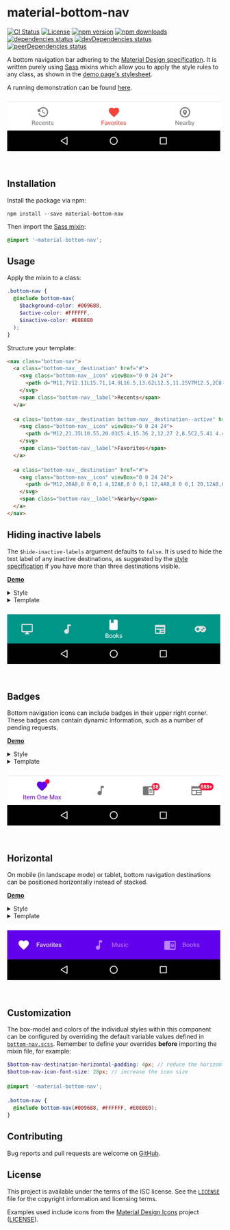 # material-bottom-nav

[![CI Status][ci-badge]][ci]
[![License][license-badge]][license]
[![npm version][npm-badge]][npm]
[![npm downloads][downloads-badge]][downloads]
[![dependencies status][dependencies-badge]][dependencies]
[![devDependencies status][devDependencies-badge]][devDependencies]
[![peerDependencies status][peerDependencies-badge]][peerDependencies]

A bottom navigation bar adhering to the [Material Design specification][spec].
It is written purely using [Sass][sass] mixins which allow you to apply the
style rules to any class, as shown in the [demo page's stylesheet][demo.scss].

A running demonstration can be found [here][demo].

[![Three destinations](/img/index.png)](https://michaelbull.github.io/material-bottom-nav/)

<br />

## Installation

Install the package via npm:

```
npm install --save material-bottom-nav
```

Then import the [Sass mixin][mixin]:

```scss
@import '~material-bottom-nav';
```

## Usage

Apply the mixin to a class:

```scss
.bottom-nav {
  @include bottom-nav(
    $background-color: #009688,
    $active-color: #FFFFFF,
    $inactive-color: #E0E0E0
  );
}
```

Structure your template:

```html
<nav class="bottom-nav">
  <a class="bottom-nav__destination" href="#">
    <svg class="bottom-nav__icon" viewBox="0 0 24 24">
      <path d="M11,7V12.11L15.71,14.9L16.5,13.62L12.5,11.25V7M12.5,2C8.97,2 5.91,3.92 4.27,6.77L2,4.5V11H8.5L5.75,8.25C6.96,5.73 9.5,4 12.5,4A7.5,7.5 0 0,1 20,11.5A7.5,7.5 0 0,1 12.5,19C9.23,19 6.47,16.91 5.44,14H3.34C4.44,18.03 8.11,21 12.5,21C17.74,21 22,16.75 22,11.5A9.5,9.5 0 0,0 12.5,2Z"></path>
    </svg>
    <span class="bottom-nav__label">Recents</span>
  </a>

  <a class="bottom-nav__destination bottom-nav__destination--active" href="#">
    <svg class="bottom-nav__icon" viewBox="0 0 24 24">
      <path d="M12,21.35L10.55,20.03C5.4,15.36 2,12.27 2,8.5C2,5.41 4.42,3 7.5,3C9.24,3 10.91,3.81 12,5.08C13.09,3.81 14.76,3 16.5,3C19.58,3 22,5.41 22,8.5C22,12.27 18.6,15.36 13.45,20.03L12,21.35Z"></path>
    </svg>
    <span class="bottom-nav__label">Favorites</span>
  </a>

  <a class="bottom-nav__destination" href="#">
    <svg class="bottom-nav__icon" viewBox="0 0 24 24">
      <path d="M12,20A8,8 0 0,1 4,12A8,8 0 0,1 12,4A8,8 0 0,1 20,12A8,8 0 0,1 12,20M12,2A10,10 0 0,0 2,12A10,10 0 0,0 12,22A10,10 0 0,0 22,12A10,10 0 0,0 12,2M12,12.5A1.5,1.5 0 0,1 10.5,11A1.5,1.5 0 0,1 12,9.5A1.5,1.5 0 0,1 13.5,11A1.5,1.5 0 0,1 12,12.5M12,7.2C9.9,7.2 8.2,8.9 8.2,11C8.2,14 12,17.5 12,17.5C12,17.5 15.8,14 15.8,11C15.8,8.9 14.1,7.2 12,7.2Z"></path>
    </svg>
    <span class="bottom-nav__label">Nearby</span>
  </a>
</nav>
```

## Hiding inactive labels

The `$hide-inactive-labels` argument defaults to `false`. It is used to hide the
text label of any inactive destinations, as suggested by the
[style specification][style-spec] if you have more than three destinations
visible.

[**Demo**](https://michaelbull.github.io/material-bottom-nav/hidden-labels.html)

<details>
<summary>Style</summary>
<p>

```scss
.hidden-labels-nav {
  @include bottom-nav(
    $background-color: #009688,
    $active-color: #FFFFFF,
    $inactive-color: #E0E0E0,
    $hide-inactive-labels: true
  );
}
```
</p>
</details>

<details>
<summary>Template</summary>
<p>

```html
<nav class="hidden-labels-nav">
  <a class="hidden-labels-nav__destination" href="#">
    <svg class="hidden-labels-nav__icon" viewBox="0 0 24 24">
      <path d="M21,16H3V4H21M21,2H3C1.89,2 1,2.89 1,4V16A2,2 0 0,0 3,18H10V20H8V22H16V20H14V18H21A2,2 0 0,0 23,16V4C23,2.89 22.1,2 21,2Z"></path>
    </svg>
    <span class="hidden-labels-nav__label">Movies &amp; TV</span>
  </a>

  <a class="hidden-labels-nav__destination" href="#">
    <svg class="hidden-labels-nav__icon" viewBox="0 0 24 24">
      <path d="M12,3V12.26C11.5,12.09 11,12 10.5,12C8,12 6,14 6,16.5C6,19 8,21 10.5,21C13,21 15,19 15,16.5V6H19V3H12Z"></path>
    </svg>
    <span class="hidden-labels-nav__label">Music</span>
  </a>

  <a class="hidden-labels-nav__destination hidden-labels-nav__destination--active" href="#">
    <svg class="hidden-labels-nav__icon" viewBox="0 0 24 24">
      <path d="M18,22A2,2 0 0,0 20,20V4C20,2.89 19.1,2 18,2H12V9L9.5,7.5L7,9V2H6A2,2 0 0,0 4,4V20A2,2 0 0,0 6,22H18Z"></path>
    </svg>
    <span class="hidden-labels-nav__label">Books</span>
  </a>

  <a class="hidden-labels-nav__destination" href="#">
    <svg class="hidden-labels-nav__icon" viewBox="0 0 24 24">
      <path d="M20,11H4V8H20M20,15H13V13H20M20,19H13V17H20M11,19H4V13H11M20.33,4.67L18.67,3L17,4.67L15.33,3L13.67,4.67L12,3L10.33,4.67L8.67,3L7,4.67L5.33,3L3.67,4.67L2,3V19A2,2 0 0,0 4,21H20A2,2 0 0,0 22,19V3L20.33,4.67Z"></path>
    </svg>
    <span class="hidden-labels-nav__label">Newsstand</span>
  </a>

  <a class="hidden-labels-nav__destination" href="#">
    <svg class="hidden-labels-nav__icon" viewBox="0 0 24 24">
      <path d="M7,6H17A6,6 0 0,1 23,12A6,6 0 0,1 17,18C15.22,18 13.63,17.23 12.53,16H11.47C10.37,17.23 8.78,18 7,18A6,6 0 0,1 1,12A6,6 0 0,1 7,6M6,9V11H4V13H6V15H8V13H10V11H8V9H6M15.5,12A1.5,1.5 0 0,0 14,13.5A1.5,1.5 0 0,0 15.5,15A1.5,1.5 0 0,0 17,13.5A1.5,1.5 0 0,0 15.5,12M18.5,9A1.5,1.5 0 0,0 17,10.5A1.5,1.5 0 0,0 18.5,12A1.5,1.5 0 0,0 20,10.5A1.5,1.5 0 0,0 18.5,9Z"></path>
    </svg>
    <span class="hidden-labels-nav__label">Games</span>
  </a>
</nav>
```
</p>
</details>

[![Hidden labels](/img/hidden-labels.png)](https://michaelbull.github.io/material-bottom-nav/hidden-labels.html)

<br />

## Badges

Bottom navigation icons can include badges in their upper right corner. These
badges can contain dynamic information, such as a number of pending requests.

[**Demo**](https://michaelbull.github.io/material-bottom-nav/badges.html)

<details>
<summary>Style</summary>
<p>

```scss
.badges-nav {
  @include bottom-nav(
      $background-color: white,
      $active-color: #6200EE,
      $inactive-color: #757575,
      $hide-inactive-labels: true
  );
}
```
</p>
</details>

<details>
<summary>Template</summary>
<p>

```html
<nav class="badges-nav">
  <a class="badges-nav__destination badges-nav__destination--active" href="#">
    <svg class="badges-nav__icon" viewBox="0 0 24 24">
      <path d="M12,21.35L10.55,20.03C5.4,15.36 2,12.27 2,8.5C2,5.41 4.42,3 7.5,3C9.24,3 10.91,3.81 12,5.08C13.09,3.81 14.76,3 16.5,3C19.58,3 22,5.41 22,8.5C22,12.27 18.6,15.36 13.45,20.03L12,21.35Z"></path>
    </svg>
    <span class="badges-nav__label">Item One Max</span>
    <span class="badges-nav__badge"></span>
  </a>

  <a class="badges-nav__destination" href="#">
    <svg class="badges-nav__icon" viewBox="0 0 24 24">
      <path d="M12 3V13.55C11.41 13.21 10.73 13 10 13C7.79 13 6 14.79 6 17S7.79 21 10 21 14 19.21 14 17V7H18V3H12Z" />
    </svg>
    <span class="badges-nav__label">Item Two</span>
  </a>

  <a class="badges-nav__destination" href="#">
    <svg class="badges-nav__icon" viewBox="0 0 24 24">
      <path d="M13,12H20V13.5H13M13,9.5H20V11H13M13,14.5H20V16H13M21,4H3A2,2 0 0,0 1,6V19A2,2 0 0,0 3,21H21A2,2 0 0,0 23,19V6A2,2 0 0,0 21,4M21,19H12V6H21" />
    </svg>
    <span class="badges-nav__label">Item Three</span>
    <span class="badges-nav__badge">88</span>
  </a>

  <a class="badges-nav__destination" href="#">
    <svg class="badges-nav__icon" viewBox="0 0 24 24">
      <path d="M20,11H4V8H20M20,15H13V13H20M20,19H13V17H20M11,19H4V13H11M20.33,4.67L18.67,3L17,4.67L15.33,3L13.67,4.67L12,3L10.33,4.67L8.67,3L7,4.67L5.33,3L3.67,4.67L2,3V19A2,2 0 0,0 4,21H20A2,2 0 0,0 22,19V3L20.33,4.67Z" />
    </svg>
    <span class="badges-nav__label">Item Four</span>
    <span class="badges-nav__badge">888+</span>
  </a>
</nav>
```
</p>
</details>

[![Badges](/img/badges.png)](https://michaelbull.github.io/material-bottom-nav/badges.html)

<br />

## Horizontal

On mobile (in landscape mode) or tablet, bottom navigation destinations can be
positioned horizontally instead of stacked.

[**Demo**](https://michaelbull.github.io/material-bottom-nav/horizontal.html)

<details>
<summary>Style</summary>
<p>

```scss
.horizontal-nav {
  @include bottom-nav(
      $background-color: #6200EE,
      $active-color: white,
      $inactive-color: #BB86FC
  );

  @include bottom-nav-horizontal();
}
```
</p>
</details>

<details>
<summary>Template</summary>
<p>

```html
<nav class="horizontal-nav">
  <a class="horizontal-nav__destination horizontal-nav__destination--active" href="#">
    <svg class="horizontal-nav__icon" viewBox="0 0 24 24">
      <path d="M12,21.35L10.55,20.03C5.4,15.36 2,12.27 2,8.5C2,5.41 4.42,3 7.5,3C9.24,3 10.91,3.81 12,5.08C13.09,3.81 14.76,3 16.5,3C19.58,3 22,5.41 22,8.5C22,12.27 18.6,15.36 13.45,20.03L12,21.35Z"></path>
    </svg>
    <span class="horizontal-nav__label">Favorites</span>
  </a>

  <a class="horizontal-nav__destination" href="#">
    <svg class="horizontal-nav__icon" viewBox="0 0 24 24">
      <path d="M12 3V13.55C11.41 13.21 10.73 13 10 13C7.79 13 6 14.79 6 17S7.79 21 10 21 14 19.21 14 17V7H18V3H12Z" />
    </svg>
    <span class="horizontal-nav__label">Music</span>
  </a>

  <a class="horizontal-nav__destination" href="#">
    <svg class="horizontal-nav__icon" viewBox="0 0 24 24">
      <path d="M13,12H20V13.5H13M13,9.5H20V11H13M13,14.5H20V16H13M21,4H3A2,2 0 0,0 1,6V19A2,2 0 0,0 3,21H21A2,2 0 0,0 23,19V6A2,2 0 0,0 21,4M21,19H12V6H21" />
    </svg>
    <span class="horizontal-nav__label">Books</span>
  </a>
</nav>
```
</p>
</details>

[![Horizontal](/img/horizontal.png)](https://michaelbull.github.io/material-bottom-nav/horizontal.html)

<br />

## Customization

The box-model and colors of the individual styles within this component can be
configured by overriding the default variable values defined in
[`bottom-nav.scss`][mixin]. Remember to define your overrides **before**
importing the mixin file, for example:

```scss
$bottom-nav-destination-horizontal-padding: 4px; // reduce the horizontal padding within each destination
$bottom-nav-icon-font-size: 28px; // increase the icon size

@import '~material-bottom-nav';

.bottom-nav {
  @include bottom-nav(#009688, #FFFFFF, #E0E0E0);
}
```

## Contributing

Bug reports and pull requests are welcome on [GitHub][github].

## License

This project is available under the terms of the ISC license. See the
[`LICENSE`][license] file for the copyright information and licensing terms.

Examples used include icons from the [Material Design Icons][material-icons]
project ([LICENSE][material-icons-license]).

[ci-badge]: https://github.com/michaelbull/material-bottom-nav/workflows/ci/badge.svg
[ci]: https://github.com/michaelbull/material-bottom-nav/actions?query=workflow%3Aci
[license-badge]: https://img.shields.io/github/license/michaelbull/material-bottom-nav.svg
[license]: https://github.com/michaelbull/material-bottom-nav/blob/master/LICENSE
[npm-badge]: https://img.shields.io/npm/v/material-bottom-nav.svg
[npm]: https://www.npmjs.com/package/material-bottom-nav
[downloads-badge]: https://img.shields.io/npm/dt/material-bottom-nav.svg
[downloads]: https://www.npmjs.com/package/material-bottom-nav
[dependencies-badge]: https://david-dm.org/michaelbull/material-bottom-nav.svg
[dependencies]: https://david-dm.org/michaelbull/material-bottom-nav
[devDependencies-badge]: https://david-dm.org/michaelbull/material-bottom-nav/dev-status.svg
[devDependencies]: https://david-dm.org/michaelbull/material-bottom-nav?type=dev
[peerDependencies-badge]: https://david-dm.org/michaelbull/material-bottom-nav/peer-status.svg
[peerDependencies]: https://david-dm.org/michaelbull/material-bottom-nav?type=peer
[spec]: https://material.io/guidelines/components/bottom-navigation.html
[sass]: http://sass-lang.com/guide
[demo.scss]: https://github.com/michaelbull/material-bottom-nav/blob/master/demo/index.scss#L72
[demo]: https://michaelbull.github.io/material-bottom-nav/
[mixin]: https://github.com/michaelbull/material-bottom-nav/blob/master/bottom-nav.scss#
[style-spec]: https://material.io/guidelines/components/bottom-navigation.html#bottom-navigation-style
[svg]: https://developer.mozilla.org/en-US/docs/Web/SVG
[material-icons]: https://materialdesignicons.com/
[material-icons-license]: https://github.com/Templarian/MaterialDesign/blob/master/license.txt
[github]: https://github.com/michaelbull/material-bottom-nav
